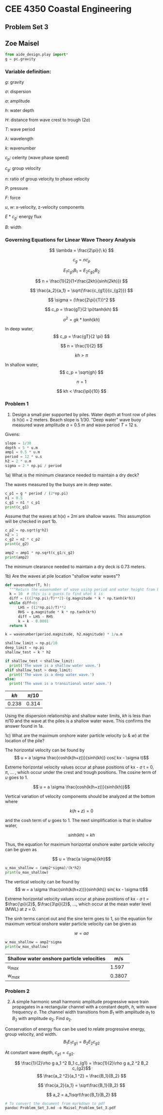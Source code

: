 # CEE 4350 Coastal Engineering
## Problem Set 3
## Zoe Maisel

```python
from aide_design.play import*
g = pc.gravity
```

### Variable definition:
$g$: gravity

$\sigma$: dispersion

$a$: amplitude

$h$: water depth

$H$: distance from wave crest to trough (2$a$)

$T$: wave period

$\lambda$: wavelength

$k$: wavenumber

$c_p$: celerity (wave phase speed)

$c_g$: group velocity

$n$: ratio of group velocity to phase velocity

$P$: pressure

$F$: force

$u$, $w$: x-velocity, z-velocity components

$E*c_g$: energy flux

$B$: width

### Governing Equations for Linear Wave Theory Analysis

$$ \lambda = \frac{2\pi}{\ k} $$

$$ c_g = n c_p $$

$$ {E_1 c_{g1}}{B_1} = {E_2 c_{g2}}{B_2} $$

$$ n = \frac{1}{2}(1+\frac{2kh}{sinh(2kh)}) $$

$$ \frac{a_2}{a_1} = \sqrt{\frac{c_{g1}}{c_{g2}}} $$

$$ \sigma = (\frac{2\pi}{T})^2 $$

$$ c_p = \frac{gT}{2 \pi}tanh(kh) $$

$$ \sigma^2 = gk*tanh(kh) $$

In deep water,
$$ c_p = \frac{gT}{2 \pi} $$

$$ n = \frac{1}{2} $$

$$ kh > \pi $$

In shallow water,
$$ c_p = \sqrt{gh} $$

$$ n = 1 $$

$$ kh < \frac{\pi}{10} $$

### Problem 1
1) Design a small pier supported by piles. Water depth at front row of piles is h(x) = 2 meters. Beach slope is 1/30. "Deep water" wave buoy measured wave amplitude $a$ = 0.5 m and wave period $T$ = 12 s.

Givens:
```python
slope = 1/30
depth = 5 * u.m
amp1 = 0.5 * u.m
period = 12 * u.s
h2 = 2 * u.m
sigma = 2 * np.pi / period
```

1a) What is the minimum clearance needed to maintain a dry deck?


The waves measured by the buoys are in deep water.
```python
c_p1 = g * period / (2*np.pi)
n1 = 0.5
c_g1 = n1 * c_p1
print(c_g1)
```
Assume that the waves at h(x) = 2m are shallow waves. This assumption will be checked in part 1b.
```python
c_p2 = np.sqrt(g*h2)
n2 = 1
c_g2 = n2 * c_p2
print(c_g2)

amp2 = amp1 * np.sqrt(c_g1/c_g2)
print(amp2)
```
The minimum clearance needed to maintain a dry deck is 0.73 meters.

1b) Are the waves at pile location "shallow water waves"?
```python
def wavenumber(T, h):
  """Return the wavenumber of wave using period and water height from bed."""
  k = 10  # this is a guess to find what k is
  diff = (((2*np.pi)/T)**2)-(g.magnitude * k * np.tanh(k*h))
  while diff<0:
      LHS = ((2*np.pi)/T)**2
      RHS = g.magnitude * k * np.tanh(k*h)
      diff = LHS - RHS
      k = k - 0.0001
  return k

k = wavenumber(period.magnitude, h2.magnitude) * 1/u.m

shallow_limit = np.pi/10
deep_limit = np.pi
shallow_test = k * h2

if shallow_test < shallow_limit:
  print('The wave is a shallow water wave.')
elif shallow_test > deep_limit:
  print('The wave is a deep water wave.')
else:
  print('The wave is a transitional water wave.')
```

| $kh$ |  $\pi /10$   |
| ---- | --- |
|   0.238   |  0.314   |

Using the dispersion relationship and shallow water limits, $kh$ is less than $\pi /10$ and the wave at the piles is a shallow water wave. This confirms the answer found in 1a.

1c) What are the maximum onshore water particle velocity ($u$ & $w$) at the location of the pile?

The horizontal velocity can be found by
$$ u = a \sigma \frac{cosh(k(h+z))}{sinh(kh)} cos( kx - \sigma t)$$

Extreme horizontal velocity values occur at phase positions of kx - $\sigma$ t = 0, $\pi$, ... , which occur under the crest and trough positions. The cosine term of $u$ goes to 1.

$$ u = a \sigma \frac{cosh(k(h+z))}{sinh(kh)}$$

Vertical variation of velocity components should be analyzed at the bottom where

$$k(h+z)=0$$

and the cosh term of $u$ goes to 1. The next simplification is that in shallow water,

$$sinh(kh) = kh$$

Thus, the equation for maximum horizontal onshore water particle velocity can be given as

$$ u = \frac{a \sigma}{kh}$$

```python
u_max_shallow = (amp2*sigma)/(k*h2)
print(u_max_shallow)
```
The vertical velocity can be found by
$$ w = a \sigma \frac{sinh(k(h+z))}{sinh(kh)} sin( kx - \sigma t)$$

Extreme horizontal velocity values occur at phase positions of kx - $\sigma$ t = $\frac{\pi}{2}$, $\frac{3\pi}{2}$, ..., which occur at the mean water level (MWL) at $z$ = 0.

The sinh terms cancel out and the sine term goes to 1, so the equation for maximum vertical onshore water particle velocity can be given as

$$ w = a \sigma $$

```python
w_max_shallow = amp2*sigma
print(w_max_shallow)
```

| Shallow water onshore particle velocities | m/s    |
| ----------------------------------------- | ------ |
| $u_{max}$                                 | 1.597  |
| $w_{max}$                                 | 0.3807 |

### Problem 2
2) A simple harmonic small harmonic amplitude progressive wave train propagates in a rectangular channel with a constant depth, $h$, with wave frequency $\sigma$. The channel width transitions from $B_1$ with amplitude $a_1$ to $B_2$ with amplitude $a_2$. Find $a_2$.

Conservation of energy flux can be used to relate progressive energy, group velocity, and width.
$$ B_1 E_1 c_{g1} = B_2 E_2 c_{g2} $$

At constant wave depth, $c_{g1} = c_{g2}$.

$$ \frac{1}{2}\rho g a_1 ^2 B_1 c_{g1} = \frac{1}{2}\rho g a_2 ^2 B_2 c_{g2}$$
$$ \frac{a_2 ^2}{a_1 ^2} = \frac{B_1}{B_2} $$

$$ \frac{a_2}{a_1} = \sqrt\frac{B_1}{B_2} $$

$$ a_2 = a_1\sqrt\frac{B_1}{B_2} $$

```python
# To convert the document from markdown to pdf
pandoc Problem_Set_3.md -o Maisel_Problem_Set_3.pdf
```
